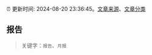 :alarm_clock: 更新时间: 2024-08-20 23:36:45。[文章来源](/README.md)、[文章分类](/TAGS.md)

## 报告


> 关键字：`报告`、`月报`



